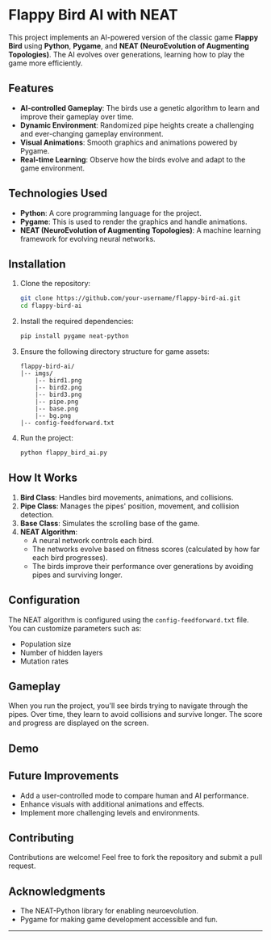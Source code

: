 # Flappy Bird AI with NEAT

This project implements an AI-powered version of the classic game **Flappy Bird** using **Python**, **Pygame**, and **NEAT (NeuroEvolution of Augmenting Topologies)**. The AI evolves over generations, learning how to play the game more efficiently.

## Features
- **AI-controlled Gameplay**: The birds use a genetic algorithm to learn and improve their gameplay over time.
- **Dynamic Environment**: Randomized pipe heights create a challenging and ever-changing gameplay environment.
- **Visual Animations**: Smooth graphics and animations powered by Pygame.
- **Real-time Learning**: Observe how the birds evolve and adapt to the game environment.

## Technologies Used
- **Python**: A core programming language for the project.
- **Pygame**: This is used to render the graphics and handle animations.
- **NEAT (NeuroEvolution of Augmenting Topologies)**: A machine learning framework for evolving neural networks.

## Installation
1. Clone the repository:
   ```bash
   git clone https://github.com/your-username/flappy-bird-ai.git
   cd flappy-bird-ai
   ```

2. Install the required dependencies:
   ```bash
   pip install pygame neat-python
   ```

3. Ensure the following directory structure for game assets:
   ```
   flappy-bird-ai/
   |-- imgs/
       |-- bird1.png
       |-- bird2.png
       |-- bird3.png
       |-- pipe.png
       |-- base.png
       |-- bg.png
   |-- config-feedforward.txt
   ```

4. Run the project:
   ```bash
   python flappy_bird_ai.py
   ```

## How It Works
1. **Bird Class**: Handles bird movements, animations, and collisions.
2. **Pipe Class**: Manages the pipes' position, movement, and collision detection.
3. **Base Class**: Simulates the scrolling base of the game.
4. **NEAT Algorithm**:
   - A neural network controls each bird.
   - The networks evolve based on fitness scores (calculated by how far each bird progresses).
   - The birds improve their performance over generations by avoiding pipes and surviving longer.

## Configuration
The NEAT algorithm is configured using the `config-feedforward.txt` file. You can customize parameters such as:
- Population size
- Number of hidden layers
- Mutation rates

## Gameplay
When you run the project, you'll see birds trying to navigate through the pipes. Over time, they learn to avoid collisions and survive longer. The score and progress are displayed on the screen.

## Demo


## Future Improvements
- Add a user-controlled mode to compare human and AI performance.
- Enhance visuals with additional animations and effects.
- Implement more challenging levels and environments.

## Contributing
Contributions are welcome! Feel free to fork the repository and submit a pull request.

## Acknowledgments
- The NEAT-Python library for enabling neuroevolution.
- Pygame for making game development accessible and fun.



---
